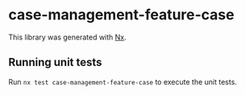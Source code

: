 # case-management-feature-case

This library was generated with [Nx](https://nx.dev).

## Running unit tests

Run `nx test case-management-feature-case` to execute the unit tests.
